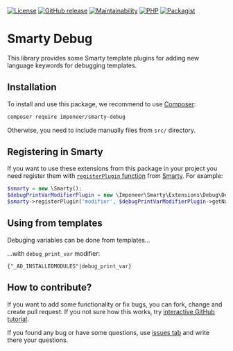 [![License](https://img.shields.io/github/license/imponeer/smarty-debug.svg)](LICENSE)
[![GitHub release](https://img.shields.io/github/release/imponeer/smarty-debug.svg)](https://github.com/imponeer/smarty-debug/releases) [![Maintainability](https://api.codeclimate.com/v1/badges/79f89e2fe21c0076c29a/maintainability)](https://codeclimate.com/github/imponeer/smarty-debug/maintainability) [![PHP](https://img.shields.io/packagist/php-v/imponeer/smarty-debug.svg)](http://php.net) 
[![Packagist](https://img.shields.io/packagist/dm/imponeer/smarty-debug.svg)](https://packagist.org/packages/imponeer/smarty-debug)

# Smarty Debug

This library provides some Smarty template plugins for adding new language keywords for debugging templates. 

## Installation

To install and use this package, we recommend to use [Composer](https://getcomposer.org):

```bash
composer require imponeer/smarty-debug
```

Otherwise, you need to include manually files from `src/` directory. 

## Registering in Smarty

If you want to use these extensions from this package in your project you need register them with [`registerPlugin` function](https://www.smarty.net/docs/en/api.register.plugin.tpl) from [Smarty](https://www.smarty.net). For example:
```php
$smarty = new \Smarty();
$debugPrintVarModifierPlugin = new \Imponeer\Smarty\Extensions\Debug\DebugPrintVarModifier();
$smarty->registerPlugin('modifier', $debugPrintVarModifierPlugin->getName(), [$debugPrintVarModifierPlugin, 'execute']);
```

## Using from templates

Debuging variables can be done from templates...

...with `debug_print_var` modifier:
```smarty
{"_AD_INSTALLEDMODULES"|debug_print_var}
```
## How to contribute?

If you want to add some functionality or fix bugs, you can fork, change and create pull request. If you not sure how this works, try [interactive GitHub tutorial](https://try.github.io).

If you found any bug or have some questions, use [issues tab](https://github.com/imponeer/smarty-debug/issues) and write there your questions.